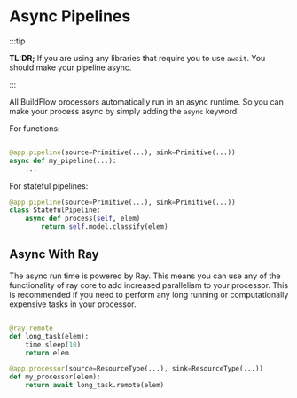# Async Pipelines

:::tip

**TL:DR;** If you are using any libraries that require you to use `await`. You should make your pipeline async.

:::

All BuildFlow processors automatically run in an async runtime. So you can make your process async by simply adding the `async` keyword.


For functions:
```python

@app.pipeline(source=Primitive(...), sink=Primitive(...))
async def my_pipeline(...):
    ...

```

For stateful pipelines:

```python
@app.pipeline(source=Primitive(...), sink=Primitive(...))
class StatefulPipeline:
    async def process(self, elem)
        return self.model.classify(elem)    
```

## Async With Ray

The async run time is powered by Ray. This means you can use any of the functionality of ray core to add increased parallelism to your processor. This is recommended if you need to perform any long running or computationally expensive tasks in your processor.

```python

@ray.remote
def long_task(elem):
    time.sleep(10)
    return elem

@app.processor(source=ResourceType(...), sink=ResourceType(...))
def my_processor(elem):
    return await long_task.remote(elem)

```